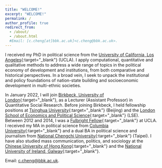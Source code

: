 ```yaml
---
title: "WELCOME!"
excerpt: "WELCOME!"
permalink: /
author_profile: true
redirect_from: 
  - /about/
  - /about.html
  #Email: [c.cheng[at]bbk.ac.uk]<c.cheng@bbk.ac.uk>.
---
```


I received my PhD in political science from the [University of California, Los Angeles](https://www.ucla.edu){:target="_blank"} (UCLA). I apply computational, quantitative and qualitative methods to address a wide range of topics in the political economy of development and institutions, from both comparative and historical perspectives. In a broad vein, I seek to unpack the institutional and policy foundations of nation-state building and socioeconomic development in multi-ethnic societies.

In January 2022, I will join [Birkbeck, University of London](https://www.bbk.ac.uk/){:target="_blank"}, as a Lecturer (Assistant Professor) in Quantitative Social Research. Before joining Birkbeck, I held fellowship positions at [Tsinghua University](https://www.tsinghua.edu.cn/){:target="_blank"} (Beijing) and the [London School of Economics and Political Science](https://www.lse.ac.uk/){:target="_blank"} (LSE). Between 2012 and 2014, I was a [Fulbright Fellow](https://www.fulbright.org.tw/){:target="_blank"} at UCLA. I received my MA in political science from [Columbia University](https://www.columbia.edu/){:target="_blank"} and a dual BA in political science and journalism from [National Chengchi University](https://www.nccu.edu.tw/){:target="_blank"} (Taipei). I have also studied mass communication, politics, and sociology at the [Chinese University of Hong Kong](https://www.cuhk.edu.hk/english/index.html){:target="_blank"} and the [National University of Ireland, Galway](https://www.nuigalway.ie/){:target="_blank"}.

Email: <c.cheng@bbk.ac.uk>.